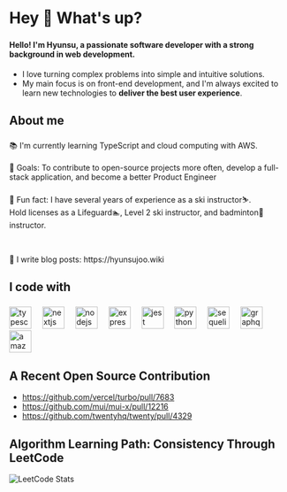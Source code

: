 <h1 align="left">Hey 👋 What's up?</h1>

###

 #### Hello! I'm Hyunsu, a passionate software developer with a strong background in web development.
 - I love turning complex problems into simple and intuitive solutions.
 - My main focus is on front-end development, and I'm always excited to learn new technologies to **deliver the best user experience**.

###

<h2 align="left">About me</h2>

###

<p align="left">📚 I'm currently learning  TypeScript and cloud computing with AWS.<br><br>🎯 Goals: To contribute to open-source projects more often, develop a full-stack application, and become a better Product Engineer<br><br>🎲 Fun fact: I have several years of experience as a ski instructor⛷️.<br> Hold licenses as a Lifeguard🏊, Level 2 ski instructor, and badminton🏸 instructor.</p><br><p>📝 I write blog posts: https://hyunsujoo.wiki </p>

###

<h2 align="left">I code with</h2>

###

<div align="left">
  <img src="https://cdn.jsdelivr.net/gh/devicons/devicon/icons/typescript/typescript-original.svg" height="40" alt="typescript logo"  />
  <img width="12" />
  <img src="https://cdn.jsdelivr.net/gh/devicons/devicon/icons/nextjs/nextjs-original.svg" height="40" alt="nextjs logo"  />
  <img width="12" />
  <img src="https://cdn.jsdelivr.net/gh/devicons/devicon/icons/nodejs/nodejs-original.svg" height="40" alt="nodejs logo"  />
  <img width="12" />
  <img src="https://skillicons.dev/icons?i=express" height="40" alt="express logo"  />
  <img width="12" />
  <img src="https://cdn.jsdelivr.net/gh/devicons/devicon/icons/jest/jest-plain.svg" height="40" alt="jest logo"  />
  <img width="12" />
  <img src="https://skillicons.dev/icons?i=py" height="40" alt="python logo"  />
  <img width="12" />
  <img src="https://skillicons.dev/icons?i=sequelize" height="40" alt="sequelize logo"  />
  <img width="12" />
  <img src="https://skillicons.dev/icons?i=graphql" height="40" alt="graphql logo"  />
  <img width="12" />
  <img src="https://skillicons.dev/icons?i=aws" height="40" alt="amazonwebservices logo"  />
</div>

###

<h2 align="left"> A Recent Open Source Contribution </h2>

- https://github.com/vercel/turbo/pull/7683
- https://github.com/mui/mui-x/pull/12216
- https://github.com/twentyhq/twenty/pull/4329



### 
<h2 align="left">  Algorithm Learning Path: Consistency Through LeetCode </h2>


![LeetCode Stats](https://leetcard.jacoblin.cool/suya9880?theme=nord&font=Cantarell&ext=heatmap)

